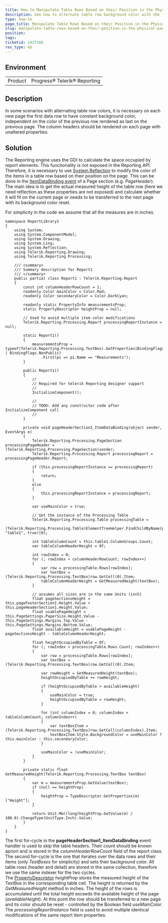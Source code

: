```yaml
---
title: How to Manipulate Table Rows Based on their Position in the Physical Page
description: See how to alternate table row background color with the first data row on each new page having the same background color, independent on the color of the previous row.
type: how-to
page_title: Manipulate Table Rows Based on their Position in the Physical Page
slug: manipulate-table-rows-based-on-their-position-in-the-physical-page
position: 
tags: 
ticketid: 1427166
res_type: kb
---
```


## Environment
<table>
	<tbody>
		<tr>
			<td>Product</td>
			<td>Progress® Telerik® Reporting</td>
		</tr>
	</tbody>
</table>


## Description
In some scenarios with alternating table row colors, it is necessary on each new page the first data row to have constant background color, independent on the color of the previous row rendered as last on the previous page. The column headers should be rendered on each page with unaltered properties.

## Solution
The Reporting engine uses the GDI to calculate the space occupied by report elements. This functionality is not exposed in the Reporting API. Therefore, it is necessary to use [System.Reflection](https://docs.microsoft.com/en-us/dotnet/api/system.reflection?view=netframework-4.8) to modify the color of the items in a table row based on their position on the page.
This can be done in the [ItemDataBinding event](../e-telerik-reporting-reportitembase-itemdatabinding) of a Page section (e.g. _PageHeader_). The main idea is to get the actual measured height of the table row (here we need reflection as these properties are not exposed) and calculate whether it will fit on the current page or needs to be transferred to the next page with its background color reset.

For simplicity in the code we assume that all the measures are in inches. 

```CSharp
namespace ReportLibrary1
{
    using System;
    using System.ComponentModel;
    using System.Drawing;
    using System.Linq;
    using System.Reflection;
    using Telerik.Reporting.Drawing;
    using Telerik.Reporting.Processing;

    /// <summary>
    /// Summary description for Report1
    /// </summary>
    public partial class Report1 : Telerik.Reporting.Report
    {
        const int columnHeaderRowCount = 1;
        readonly Color mainColor = Color.Red;
        readonly Color secondaryColor = Color.DarkCyan;

        readonly static PropertyInfo measurementsProp;
        static PropertyDescriptor heightProp = null;

        // Used to avoid multiple item color modifications
        Telerik.Reporting.Processing.Report processingReportInstance = null;

        static Report1()
        {
            measurementsProp = typeof(Telerik.Reporting.Processing.TextBox).GetProperties(BindingFlags.Instance | BindingFlags.NonPublic)
                .First(pi => pi.Name == "Measurements");
        }

        public Report1()
        {
            //
            // Required for telerik Reporting designer support
            //
            InitializeComponent();

            //
            // TODO: Add any constructor code after InitializeComponent call
            //
        }

        private void pageHeaderSection1_ItemDataBinding(object sender, EventArgs e)
        {
            Telerik.Reporting.Processing.PageSection processingPageHeader = (Telerik.Reporting.Processing.PageSection)sender;
            Telerik.Reporting.Processing.Report processingReport = processingPageHeader.Report;

            if (this.processingReportInstance == processingReport)
            {
                return;
            }
            else
            {
                this.processingReportInstance = processingReport;
            }

            var useMainColor = true;

            // Get the instance of the Processing Table
            Telerik.Reporting.Processing.Table processingTable =
                (Telerik.Reporting.Processing.Table)ElementTreeHelper.FindChildByName(processingReport, "table1", true)[0];

            int tableColumnCount = this.table1.ColumnGroups.Count;
            var tableColumnHeaderHeight = 0f;

            int rowIndex = 0;
            for (; rowIndex < columnHeaderRowCount; rowIndex++)
            {
                var row = processingTable.Rows[rowIndex];
                var textBox = (Telerik.Reporting.Processing.TextBox)row.GetCell(0).Item;
                tableColumnHeaderHeight = GetMeasuredHeight(textBox);
            }

            // assumes all sizes are in the same Units (inch)
            float pageSectionsHeight = this.pageFooterSection1.Height.Value + this.pageHeaderSection1.Height.Value;
            float usablePageHeight = this.PageSettings.PaperSize.Height.Value - this.PageSettings.Margins.Top.Value - this.PageSettings.Margins.Bottom.Value;
            float availableHeight = usablePageHeight - pageSectionsHeight - tableColumnHeaderHeight;

            float heightOccupiedByTable = 0f;
            for (; rowIndex < processingTable.Rows.Count; rowIndex++)
            {
                var row = processingTable.Rows[rowIndex];
                var textBox = (Telerik.Reporting.Processing.TextBox)row.GetCell(0).Item;

                var rowHeight = GetMeasuredHeight(textBox);
                heightOccupiedByTable += rowHeight;

                if (heightOccupiedByTable > availableHeight)
                {
                    useMainColor = true;
                    heightOccupiedByTable = rowHeight;
                }

                for (int columnIndex = 0; columnIndex < tableColumnCount; columnIndex++)
                {
                    var textBoxItem = (Telerik.Reporting.Processing.TextBox)row.GetCell(columnIndex).Item;
                    textBoxItem.Style.BackgroundColor = useMainColor ? this.mainColor : this.secondaryColor;
                }

                useMainColor = !useMainColor;
            }
        }

        private static float GetMeasuredHeight(Telerik.Reporting.Processing.TextBox textBox)
        {
            var m = measurementsProp.GetValue(textBox);
            if (null == heightProp)
            {
                heightProp = TypeDescriptor.GetProperties(m)["Height"];
            }

            return Unit.Mm((long)heightProp.GetValue(m) / 100.0).ChangeType(UnitType.Inch).Value;
        }
    }
}
```

The first for-cycle in the __pageHeaderSection1_ItemDataBinding__ event handler is used to skip the table headers. Their count should be known apriori and is stored in the _columnHeaderRowCount_ field of the report class.  
The second for-cycle is the one that iterates over the data rows and their items (only _TextBoxes_ for simplicity) and sets their background color. All table rows (header and detail) are stored in the same collection, therefore we use the same indexer for the two cycles.  
The [PropertyDescriptor](https://docs.microsoft.com/en-us/dotnet/api/system.componentmodel.propertydescriptor?view=netframework-4.8) _heightProp_ stores the measured height of the TextBox in the corresponding table cell. The height is returned by the _GetMeasuredHeight_ method in inches.
The height of the rows is accumulated until the total height exceeds the available height of the page (_availableHeight_). At this point the row should be transferred to a new page and its color should be reset - controlled by the Boolean field _useMainColor_.  
The _processingReportInstance_ field is used to avoid multiple identical modifications of the same report item properties. 
